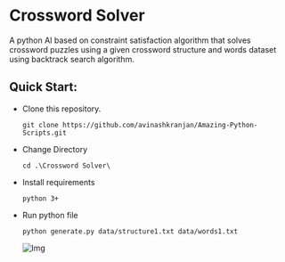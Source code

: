 # Crossword Solver
A python AI based on constraint satisfaction algorithm that solves crossword puzzles using a given crossword structure and words dataset using backtrack search algorithm.

## Quick Start:
- Clone this repository.

      git clone https://github.com/avinashkranjan/Amazing-Python-Scripts.git
      
- Change Directory

      cd .\Crossword Solver\
      
- Install requirements

      python 3+
      
- Run python file

      python generate.py data/structure1.txt data/words1.txt
      
      
      
    ![Img](https://github.com/aliya-rahmani/Amazing-Python-Scripts/blob/master/Crossword%20Solver/Screenshot%20from%202021-03-20%2016-35-22.pngg)
